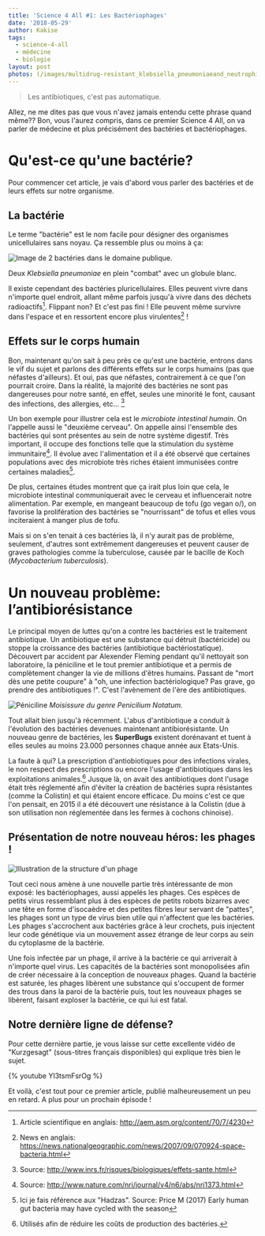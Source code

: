 ```yaml
---
title: 'Science 4 All #1: Les Bactériophages'
date: '2018-05-29'
author: Kakise
tags:
  - science-4-all
  - médecine
  - biologie
layout: post
photos: (/images/multidrug-resistant_klebsiella_pneumoniaeand_neutrophil.bmp.jpg
---
```

> Les antibiotiques, c'est pas automatique.

Allez, ne me dites pas que vous n'avez jamais entendu cette phrase quand même?? Bon, vous l'aurez compris, dans ce premier Science 4 All, on va parler de médecine et plus précisément des bactéries et bactériophages.

# Qu'est-ce qu'une bactérie?

Pour commencer cet article, je vais d'abord vous parler des bactéries et de leurs effets sur notre organisme.

## La bactérie

Le terme "bactérie" est le nom facile pour désigner des organismes unicellulaires sans noyau. Ça ressemble plus ou moins à ça:

![Image de 2 bactéries dans le domaine publique.](/images/multidrug-resistant_klebsiella_pneumoniaeand_neutrophil.bmp.jpg)

Deux _Klebsiella pneumoniae_ en plein "combat" avec un globule blanc.

Il existe cependant des bactéries pluricellulaires. Elles peuvent vivre dans n'importe quel endroit, allant même parfois jusqu'à vivre dans des déchets radioactifs[^1]. Flippant non? Et c'est pas fini ! Elle peuvent même survivre dans l'espace et en ressortent encore plus virulentes[^2] !

## Effets sur le corps humain

Bon, maintenant qu'on sait à peu près ce qu'est une bactérie, entrons dans le vif du sujet et parlons des différents effets sur le corps humains (pas que néfastes d'ailleurs). Et oui, pas que néfastes, contrairement à ce que l'on pourrait croire. Dans la réalité, la majorité des bactéries ne sont pas dangereuses pour notre santé, en effet, seules une minorité le font, causant des infections, des allergies, etc... [^3]

Un bon exemple pour illustrer cela est le _microbiote intestinal humain_. On l'appelle aussi le "deuxième cerveau". On appelle ainsi l'ensemble des bactéries qui sont présentes au sein de notre système digestif. Très important, il occupe des fonctions telle que la stimulation du système immunitaire[^4]. Il évolue avec l'alimentation et il a été observé que certaines populations avec des microbiote très riches étaient immunisées contre certaines maladies[^5].

De plus, certaines études montrent que ça irait plus loin que cela, le microbiote intestinal communiquerait avec le cerveau et influencerait notre alimentation. Par exemple, en mangeant beaucoup de tofu (go vegan o/), on favorise la prolifération des bactéries se "nourrissant" de tofus et elles vous inciteraient à manger plus de tofu.

Mais si on s'en tenait à ces bactéries là, il n'y aurait pas de problème, seulement, d'autres sont extrêmement dangereuses et peuvent causer de graves pathologies comme la tuberculose, causée par le bacille de Koch (_Mycobacterium tuberculosis_).

# Un nouveau problème: l’antibiorésistance

Le principal moyen de luttes qu'on a contre les bactéries est le traitement antibiotique. Un antibiotique est une substance qui détruit (bactéricide) ou stoppe la croissance des bactéries (antibiotique bactériostatique). Découvert par accident par Alexender Fleming pendant qu'il nettoyait son laboratoire, la péniciline et le tout premier antibiotique et a permis de complètement changer la vie de millions d'êtres humains. Passant de "mort dès une petite coupure" à "oh, une infection bactériologique? Pas grave, go prendre des antibiotiques !". C'est l'avènement de l'ère des antibiotiques.

![Péniciline](/images/1007270-moisissure_du_genre_penicillium_notatum.jpg)
_Moisissure du genre Penicilium Notatum._

Tout allait bien jusqu'à récemment. L'abus d'antibiotique a conduit à l'évolution des bactéries devenues maintenant antibiorésistante. Un nouveau genre de bactéries, les **SuperBugs** existent dorénavant et tuent à elles seules au moins 23.000 personnes chaque année aux Etats-Unis.

La faute à qui? La prescription d'antiobiotiques pour des infections virales, le non respect des prescriptions ou encore l'usage d'antibiotiques dans les exploitations animales.[^6] Jusque là, on avait des antibiotiques dont l'usage était très réglementé afin d'éviter la création de bactéries supra résistantes (comme la Colistin) et qui étaient encore efficace. Du moins c'est ce que l'on pensait, en 2015 il a été découvert une résistance à la Colistin (due à son utilisation non réglementée dans les fermes à cochons chinoise).

## Présentation de notre nouveau héros: les phages !

![Illustration de la structure d'un phage](/images/structure-bacteriophage.jpg)

Tout ceci nous amène à une nouvelle partie très intéressante de mon exposé: les bactériophages, aussi appelés les phages. Ces espèces de petits virus ressemblant plus à des espèces de petits robots bizarres avec une tête en forme d'isocaèdre et des petites fibres leur servant de "pattes", les phages sont un type de virus bien utile qui n'affectent que les bactéries. Les phages s'accrochent aux bactéries grâce à leur crochets, puis injectent leur code génétique via un mouvement assez étrange de leur corps au sein du cytoplasme de la bactérie.

Une fois infectée par un phage, il arrive à la bactérie ce qui arriverait à n'importe quel virus. Les capacités de la bactéries sont monopolisées afin de créer nécessaire à la conception de nouveaux phages. Quand la bactérie est saturée, les phages libèrent une substance qui s'occupent de former des trous dans la paroi de la bactérie puis, tout les nouveaux phages se libèrent, faisant exploser la bactérie, ce qui lui est fatal.

## Notre dernière ligne de défense?

Pour cette dernière partie, je vous laisse sur cette excellente vidéo de "Kurzgesagt" (sous-titres français disponibles) qui explique très bien le sujet.

{% youtube YI3tsmFsrOg %}

Et voilà, c'est tout pour ce premier article, publié malheureusement un peu en retard. A plus pour un prochain épisode !

[^1]: Article scientifique en anglais: <http://aem.asm.org/content/70/7/4230>
[^2]: News en anglais: <https://news.nationalgeographic.com/news/2007/09/070924-space-bacteria.html>
[^3]: Source: <http://www.inrs.fr/risques/biologiques/effets-sante.html>
[^4]: Source: <http://www.nature.com/nri/journal/v4/n6/abs/nri1373.html>
[^5]: Ici je fais référence aux "Hadzas". Source: Price M (2017) Early human gut bacteria may have cycled with the season
[^6]: Utilisés afin de réduire les coûts de production des bactéries.
